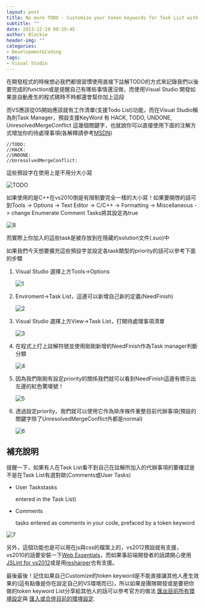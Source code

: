 ```yaml
---
layout: post
title: No more TODO - Customize your token keywords for Task List with Visual Studio
subtitle: ""
date: 2013-12-19 00:29:45
author: Blackie
header-img: ""
categories:
- Development&Coding
tags:
- Visual Studio
---
```


在開發程式的時候想必我們都很習慣使用直接下註解TODO的方式來記錄我們以後要完成的function或是提醒自己有哪些事情還沒做，而使用Visual Studio 開發如果是自動產生的程式碼時不時都還會幫你加上這段

<!-- More -->

而VS應該從05開始應該就有工作清單(支援Todo List)功能，而在Visual Studio稱為則Task Manager，預設支援KeyWord 有 HACK, TODO, UNDONE, UnresolvedMergeConflict 這幾個關鍵字，也就說你可以直接使用下面的注解方式增加你的待處理事項(各解釋請參考[MSDN](http://msdn.microsoft.com/en-us/library/aa652344(v=VS.71).aspx))

	//TODO:
	//HACK:
	//UNDONE:
	//UnresolvedMergeConflict:


這些預設字在使用上是不用分大小寫

![TODO](todo.png)

如果使用的是C++在vs2010倒是有限制要完全一樣的大小寫！如果要開啓的話可到Tools -> Options -> Text Editor -> C/C++ -> Formatting -> Miscellaneous -> change Enumerate Comment Tasks將其設定為true

![8](8.png)

而實際上你加入的這些task是被存放到在隱藏的solution文件(.suo)中

如果我們今天想要擴充這些預設字並設定各task類型的priority的話可以參考下面的步驟

1. Visual Studio 選擇上方Tools->Options

	![1](1.png)


2. Enviroment->Task List，這邊可以新增自己新的定義(NeedFinish)

	![2](2.png)

3. Visual Studio 選擇上方View->Task List，打開待處理事項清單

	![3](3.png)

4. 在程式上打上註解符號並使用剛剛新增的NeedFinish作為Task manager判斷分類

	![4](4.png)

5. 因為我們剛剛有設定priority的關係我們就可以看到NeedFinish這邊有標示出左邊的紅色驚嘆號！

	![5](5.png)

6. 透過設定priority，我們就可以使用它作為排序條件重整目前代辦事項(預設的關鍵字除了UnresolvedMergeConflict外都是normal)

	![6](6.png)

## 補充說明

提醒一下，如果有人在Task List看不到自己在註解所加入的代辦事項的要確認是不是在Task List有選對歐(Comments或User Tasks)

+ User Taskstasks

	entered in the Task List)

+ Comments

	tasks entered as comments in your code, prefaced by a token keyword

![7](7.jpg)

另外，這個功能也是可以用在js與css的檔案上的，vs2012預設就有支援，vs2010的話要安裝一下[Web Essentials](http://visualstudiogallery.msdn.microsoft.com/6ed4c78f-a23e-49ad-b5fd-369af0c2107f)，而如果事前端開發者的話請開心使用[JSLint for vs2012](http://jslint4vs2010.codeplex.com/)或是用[resharper](http://www.jetbrains.com/resharper/)也有支援。

最後最後！記住如果自己Customize的token keyword是不能直接讓其他人產生效果的(這有點像是你在設定自己的VS環境而已)，所以如果是團隊開發或是要把你做的token keyword List分享給其他人的話可以參考官方的做法
[匯出目前所有環境設定](http://blogs.msdn.com/b/zainnab/archive/2010/07/14/exporting-your-environment-settings-vstipenv0021.aspx)與
[匯入或合併目前的環境設定](http://blogs.msdn.com/b/zainnab/archive/2010/07/15/importing-or-changing-your-environment-settings-vstipenv0022.aspx).
